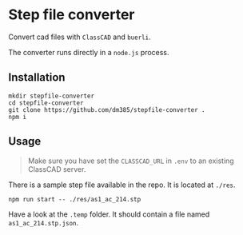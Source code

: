 # Step file converter

Convert cad files with `ClassCAD` and `buerli`.

The converter runs directly in a `node.js` process.

## Installation

```shell
mkdir stepfile-converter
cd stepfile-converter
git clone https://github.com/dm385/stepfile-converter .
npm i
```

## Usage

> Make sure you have set the `CLASSCAD_URL` in `.env` to an existing ClassCAD server.

There is a sample step file available in the repo. It is located at `./res`.

```shell
npm run start -- ./res/as1_ac_214.stp
```

Have a look at the `.temp` folder. It should contain a file named `as1_ac_214.stp.json`.
